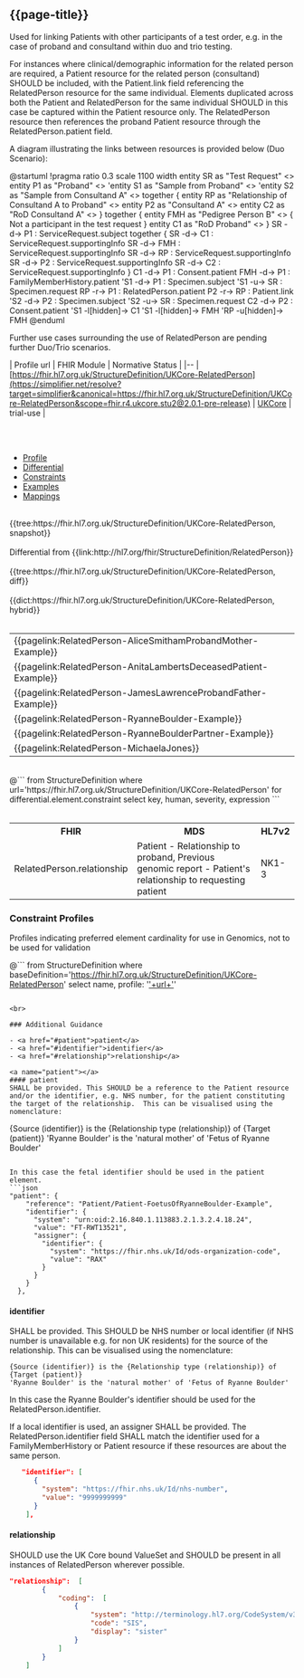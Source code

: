 ## {{page-title}}

Used for linking Patients with other participants of a test order, e.g. in the case of proband and consultand within duo and trio testing. 

For instances where clinical/demographic information for the related person are required, a Patient resource for the related person (consultand) SHOULD be included, with the Patient.link field referencing the RelatedPerson resource for the same individual. Elements duplicated across both the Patient and RelatedPerson for the same individual SHOULD in this case be captured within the Patient resource only. The RelatedPerson resource then references the proband Patient resource through the RelatedPerson.patient field. 

A diagram illustrating the links between resources is provided below (Duo Scenario):

<plantuml>
@startuml
!pragma ratio 0.3
scale 1100 width
entity SR as "Test Request" <<ServiceRequest>>
entity P1 as "Proband" <<Patient>>
'entity S1 as "Sample from Proband" <<Specimen>>
'entity S2 as "Sample from Consultand A" <<Specimen>>
together {
  entity RP as "Relationship of Consultand A to Proband" <<RelatedPerson>>
  entity P2 as "Consultand A" <<Patient>>
  entity C2 as "RoD Consultand A" <<Consent>>
}
together {
  entity FMH as "Pedigree Person B" <<FamilyMemberHistory>> {
    Not a participant in the test request
  }
  entity C1 as "RoD Proband" <<Consent>>
}
SR -d-> P1 : ServiceRequest.subject
together {
  SR -d-> C1 : ServiceRequest.supportingInfo
  SR -d-> FMH : ServiceRequest.supportingInfo
  SR -d-> RP : ServiceRequest.supportingInfo
  SR -d-> P2 : ServiceRequest.supportingInfo
  SR -d-> C2 : ServiceRequest.supportingInfo
}
C1 -d-> P1 : Consent.patient
FMH -d-> P1 : FamilyMemberHistory.patient
'S1 -d-> P1 : Specimen.subject
'S1 -u-> SR : Specimen.request
RP -r-> P1 : RelatedPerson.patient
P2 -r-> RP : Patient.link
'S2 -d-> P2 : Specimen.subject
'S2 -u-> SR : Specimen.request
C2 -d-> P2 : Consent.patient
'S1 -l[hidden]-> C1
'S1 -l[hidden]-> FMH
'RP -u[hidden]-> FMH
@enduml
</plantuml>

Further use cases surrounding the use of RelatedPerson are pending further Duo/Trio scenarios.


| Profile url | FHIR Module | Normative Status |
|--
| [https://fhir.hl7.org.uk/StructureDefinition/UKCore-RelatedPerson](https://simplifier.net/resolve?target=simplifier&canonical=https://fhir.hl7.org.uk/StructureDefinition/UKCore-RelatedPerson&scope=fhir.r4.ukcore.stu2@2.0.1-pre-release) | [UKCore]() | trial-use |

<br>

<br>

<div class="nhsd-!t-margin-bottom-6">
    <ul class="nav nav-tabs" role="tablist">
        <li role="presentation" class="active">
            <a href="#Profile" role="tab" data-toggle="tab">Profile</a>
        </li>
        <li role="presentation">
            <a href="#Differential" role="tab" data-toggle="tab">Differential</a>
        </li>
        <li role="presentation">
            <a href="#Constraints" role="tab" data-toggle="tab">Constraints</a>
        </li>
        <li role="presentation">
            <a href="#Examples" role="tab" data-toggle="tab">Examples</a>
        </li>
        <li role="presentation">
            <a href="#Mappings" role="tab" data-toggle="tab">Mappings</a>
        </li>
    </ul>
    <div class="tab-content snippet">
        <div id="Profile" role="tabpanel" class="tab-pane active">
            <br />
            {{tree:https://fhir.hl7.org.uk/StructureDefinition/UKCore-RelatedPerson, snapshot}}
        </div>
        <div id="Differential" role="tabpanel" class="tab-pane">
         <br />
         Differential from {{link:http://hl7.org/fhir/StructureDefinition/RelatedPerson}} <br>
            <br />
            {{tree:https://fhir.hl7.org.uk/StructureDefinition/UKCore-RelatedPerson, diff}}
        </div>
        <div id="Dictionary" role="tabpanel" class="tab-pane">
            <br />
            {{dict:https://fhir.hl7.org.uk/StructureDefinition/UKCore-RelatedPerson, hybrid}}
        </div>
        <div id="Examples" role="tabpanel" class="tab-pane">
            <br />
            <table>
                <tr>
                    <td>
                    {{pagelink:RelatedPerson-AliceSmithamProbandMother-Example}}
                    </td>
                </tr>
                <tr>
                    <td>
                    {{pagelink:RelatedPerson-AnitaLambertsDeceasedPatient-Example}}
                    </td>
                </tr>
                <tr>
                    <td>
                    {{pagelink:RelatedPerson-JamesLawrenceProbandFather-Example}}
                    </td>
                </tr>
                <tr>
                    <td>
                    {{pagelink:RelatedPerson-RyanneBoulder-Example}}
                    </td>
                </tr>
                <tr>
                    <td>
                    {{pagelink:RelatedPerson-RyanneBoulderPartner-Example}}
                    </td>
                </tr>
                <tr>
                    <td>
                    {{pagelink:RelatedPerson-MichaelaJones}}
                    </td>
                </tr>
            </table>
        </div>
        <div id="Constraints" role="tabpanel" class="tab-pane">
            <br />
            @```
            from StructureDefinition
            where url='https://fhir.hl7.org.uk/StructureDefinition/UKCore-RelatedPerson'
            for differential.element.constraint
            select key, human, severity, expression
            ```
        </div>
        <div id="Mappings" role="tabpanel" class="tab-pane">
            <br />
                <table class="assets">
                    <tr><th>FHIR</th><th>MDS</th><th>HL7v2</th></tr>
                    <tr><td>RelatedPerson.relationship</td><td>Patient - Relationship to proband, Previous genomic report - Patient's relationship to requesting patient</td><td>NK1-3</td></tr>
                </table>
        </div>
    </div>
</div>

### Constraint Profiles
Profiles indicating preferred element cardinality for use in Genomics, not to be used for validation

@```
from StructureDefinition
where baseDefinition='https://fhir.hl7.org.uk/StructureDefinition/UKCore-RelatedPerson' 
select name, profile: '<a href="https://simplifier.net/resolve?target=simplifier&scope=NHS-Digital-FHIR-Genomics-Implementation-Guide@current&canonical='+ url + '">'+url+'</a>'
```

<br>

### Additional Guidance

- <a href="#patient">patient</a>
- <a href="#identifier">identifier</a>
- <a href="#relationship">relationship</a>

<a name="patient"></a>
#### patient
SHALL be provided. This SHOULD be a reference to the Patient resource and/or the identifier, e.g. NHS number, for the patient constituting the target of the relationship.  This can be visualised using the nomenclature: 

```
{Source (identifier)} is the {Relationship type (relationship)} of {Target (patient)}
'Ryanne Boulder' is the 'natural mother' of 'Fetus of Ryanne Boulder'
```

In this case the fetal identifier should be used in the patient element.
```json
"patient": {
    "reference": "Patient/Patient-FoetusOfRyanneBoulder-Example",
    "identifier": {
      "system": "urn:oid:2.16.840.1.113883.2.1.3.2.4.18.24",
      "value": "FT-RWT13521",
      "assigner": {
        "identifier": {
          "system": "https://fhir.nhs.uk/Id/ods-organization-code",
          "value": "RAX"
        }
      }
    }
  },
```

<a name="identifier"></a>
#### identifier
SHALL be provided. This SHOULD be NHS number or local identifier (if NHS number is unavailable e.g. for non UK residents) for the source of the relationship. This can be visualised using the nomenclature: 

```
{Source (identifier)} is the {Relationship type (relationship)} of {Target (patient)}
'Ryanne Boulder' is the 'natural mother' of 'Fetus of Ryanne Boulder'
```

In this case the Ryanne Boulder's identifier should be used for the RelatedPerson.identifier.

If a local identifier is used, an assigner SHALL be provided.
The RelatedPerson.identifier field SHALL match the identifier used for a FamilyMemberHistory or Patient resource if these resources are about the same person.
```json
   "identifier": [
      {
        "system": "https://fhir.nhs.uk/Id/nhs-number",
        "value": "9999999999"
      }
    ],
```

<a name="relationship"></a>
#### relationship
SHOULD use the UK Core bound ValueSet and SHOULD be present in all instances of RelatedPerson wherever possible.
```json
"relationship":  [
        {
            "coding":  [
                {
                    "system": "http://terminology.hl7.org/CodeSystem/v3-RoleCode",
                    "code": "SIS",
                    "display": "sister"
                }
            ]
        }
    ]
```